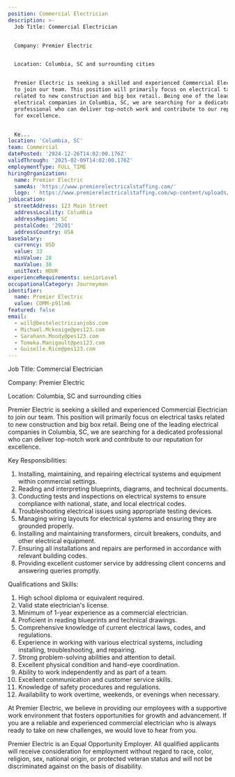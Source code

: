 ```yaml
---
position: Commercial Electrician
description: >-
  Job Title: Commercial Electrician 


  Company: Premier Electric


  Location: Columbia, SC and surrounding cities


  Premier Electric is seeking a skilled and experienced Commercial Electrician
  to join our team. This position will primarily focus on electrical tasks
  related to new construction and big box retail. Being one of the leading
  electrical companies in Columbia, SC, we are searching for a dedicated
  professional who can deliver top-notch work and contribute to our reputation
  for excellence.


  Ke...
location: 'Columbia, SC'
team: Commercial
datePosted: '2024-12-26T14:02:00.176Z'
validThrough: '2025-02-09T14:02:00.176Z'
employmentType: FULL_TIME
hiringOrganization:
  name: Premier Electric
  sameAs: 'https://www.premierelectricalstaffing.com/'
  logo: ' https://www.premierelectricalstaffing.com/wp-content/uploads/2020/05/Premier-Electrical-Staffing-logo.png'
jobLocation:
  streetAddress: 123 Main Street
  addressLocality: Columbia
  addressRegion: SC
  postalCode: '29201'
  addressCountry: USA
baseSalary:
  currency: USD
  value: 33
  minValue: 28
  maxValue: 38
  unitText: HOUR
experienceRequirements: seniorLevel
occupationalCategory: Journeyman
identifier:
  name: Premier Electric
  value: COMM-p91lm6
featured: false
email:
  - will@bestelectricianjobs.com
  - Michael.Mckeaige@pes123.com
  - Sarahann.Moody@pes123.com
  - Tomeka.Manigault@pes123.com
  - Guiselle.Rice@pes123.com
---
```




Job Title: Commercial Electrician 

Company: Premier Electric

Location: Columbia, SC and surrounding cities

Premier Electric is seeking a skilled and experienced Commercial Electrician to join our team. This position will primarily focus on electrical tasks related to new construction and big box retail. Being one of the leading electrical companies in Columbia, SC, we are searching for a dedicated professional who can deliver top-notch work and contribute to our reputation for excellence.

Key Responsibilities:

1. Installing, maintaining, and repairing electrical systems and equipment within commercial settings.
2. Reading and interpreting blueprints, diagrams, and technical documents.
3. Conducting tests and inspections on electrical systems to ensure compliance with national, state, and local electrical codes.
4. Troubleshooting electrical issues using appropriate testing devices.
5. Managing wiring layouts for electrical systems and ensuring they are grounded properly.
6. Installing and maintaining transformers, circuit breakers, conduits, and other electrical equipment.
7. Ensuring all installations and repairs are performed in accordance with relevant building codes.
8. Providing excellent customer service by addressing client concerns and answering queries promptly.

Qualifications and Skills:

1. High school diploma or equivalent required.
2. Valid state electrician's license.
3. Minimum of 1-year experience as a commercial electrician.
4. Proficient in reading blueprints and technical drawings.
5. Comprehensive knowledge of current electrical laws, codes, and regulations.
6. Experience in working with various electrical systems, including installing, troubleshooting, and repairing.
7. Strong problem-solving abilities and attention to detail.
8. Excellent physical condition and hand-eye coordination.
9. Ability to work independently and as part of a team.
10. Excellent communication and customer service skills.
11. Knowledge of safety procedures and regulations.
12. Availability to work overtime, weekends, or evenings when necessary.

At Premier Electric, we believe in providing our employees with a supportive work environment that fosters opportunities for growth and advancement. If you are a reliable and experienced commercial electrician who is always ready to take on new challenges, we would love to hear from you. 

Premier Electric is an Equal Opportunity Employer. All qualified applicants will receive consideration for employment without regard to race, color, religion, sex, national origin, or protected veteran status and will not be discriminated against on the basis of disability.

